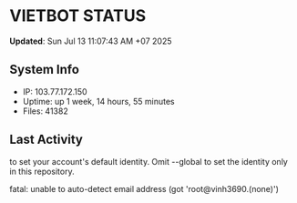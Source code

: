 # VIETBOT STATUS
**Updated**: Sun Jul 13 11:07:43 AM +07 2025

## System Info
- IP: 103.77.172.150
- Uptime: up 1 week, 14 hours, 55 minutes
- Files: 41382

## Last Activity

to set your account's default identity.
Omit --global to set the identity only in this repository.

fatal: unable to auto-detect email address (got 'root@vinh3690.(none)')
